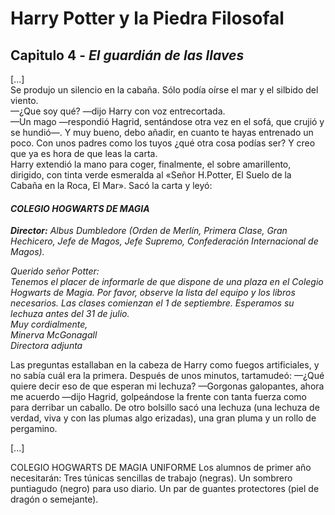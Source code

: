 ﻿# Harry Potter y la Piedra Filosofal

## Capitulo 4 - <em>El guardián de las llaves</em>

<p>[...]</br> 
Se produjo un silencio en la cabaña. Sólo podía oírse el mar y el silbido del viento.</br>
—¿Que soy qué? —dijo Harry con voz entrecortada.</br>
—Un mago —respondió Hagrid, sentándose otra vez en el sofá, que crujió y se hundió—. Y muy bueno, debo añadir, en cuanto te hayas entrenado un poco. Con unos padres como los tuyos ¿qué otra cosa podías ser? Y creo que ya es hora de que leas la carta.</br>
Harry extendió la mano para coger, finalmente, el sobre amarillento, dirigido, con tinta verde esmeralda al «Señor H.Potter, El Suelo de la Cabaña en la Roca, El Mar». Sacó la carta y leyó:<p>

#### <em>COLEGIO HOGWARTS DE MAGIA</em>
<p>  <strong><em>Director:</em></strong> <em>Albus Dumbledore
(Orden de Merlín, Primera Clase,
Gran Hechicero, Jefe de Magos,
Jefe Supremo, Confederación
Internacional de Magos).</em></p>


<p> <em> Querido señor Potter:<br/>
Tenemos el placer de informarle de que dispone de una plaza en el Colegio Hogwarts de Magia. Por favor, observe la lista del equipo y los libros necesarios.
Las clases comienzan el 1 de septiembre. Esperamos su lechuza antes del 31 de julio.<br/>
Muy cordialmente,<br/>
Minerva McGonagall <br/>
Directora adjunta  </em> </p>


Las preguntas estallaban en la cabeza de Harry como fuegos artificiales, y no sabía cuál era la primera. Después de unos minutos, tartamudeó:
—¿Qué quiere decir eso de que esperan mi lechuza?
—Gorgonas galopantes, ahora me acuerdo —dijo Hagrid, golpeándose la frente con tanta fuerza como para derribar un caballo. De otro bolsillo sacó una lechuza (una lechuza de verdad, viva y con las plumas algo erizadas), una gran pluma y un rollo de pergamino.

[...] 

COLEGIO HOGWARTS DE MAGIA
UNIFORME
Los alumnos de primer año necesitarán:
Tres túnicas sencillas de trabajo (negras).
Un sombrero puntiagudo (negro) para uso diario.
Un par de guantes protectores (piel de dragón o semejante).